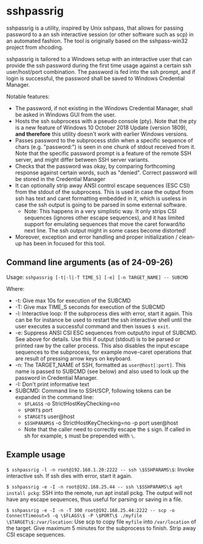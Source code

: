 # sshpassrig

sshpassrig is a utility, inspired by Unix sshpass, that allows for passing password to a an ssh interactive
session (or other software such as scp) in an automated fashion. The tool is originally based on the sshpass-win32 project
from xhcoding.

sshpassrig is tailored to a Windows setup with an interactive user that can provide the ssh password during the first time
usage against a certain ssh user/host/port combination. The password is fed into the ssh prompt, and if login is successful,
the password shall be saved to Windows Credential Manager.

Notable features:

-   The password, if not existing in the Windows Credential Manager, shall be asked in Windows GUI from the user.
-   Hosts the ssh subprocess with a pseudo console (pty). Note that the pty is a new feature of Windows 10 October 2018
Update (version 1809), **and therefore** this utility doesn't work with earlier Windows versions.
-   Passes password to the subprocess stdin when a specific sequence of chars (e.g. "password:") is seen in one chunk of
stdout received from it. Note that the specific password prompt is a feature of the remote SSH server, and might differ
between SSH server variants.
-   Checks that the password was okay, by comparing forthcoming response against certain words, such as "denied". Correct
password will be stored in the Credential Manager
-   It can optionally strip away ANSI control escape sequences (ESC CSI) from the stdout of the subprocess. This is used
in case the output from ssh has text and caret formatting embedded in it, which is useless in case the ssh output is going
to be parsed in some external software.
    -   Note: This happens in a very simplistic way. It only strips CSI sequences (ignores other escape sequences), and it
    has limited support for emulating sequences that move the caret forward/to next line. The ssh output might in some cases
    become distorted!
-   Moreover, exception and error handling and proper initialization / clean-up has been in focused for this tool.

## Command line arguments (as of 24-09-26)

Usage: `sshpassrig [-t|-l|-T TIME_S] [-e] [-n TARGET_NAME] -- SUBCMD`

Where:

- -t: Give max 10s for execution of the SUBCMD
- -T: Give max TIME_S seconds for execution of the SUBCMD
- -l: Interactive loop: If the subprocess dies with error, start it again. This can be for instance be used to restart the
   ssh interactive shell until the user executes a successful command and then issues `$ exit`.
- -e: Suppress ANSI CSI ESC sequences from output/to input of SUBCMD. See above for details. Use this if output (stdout)
   is to be parsed or printed raw by the caller process. This also disables the input escape sequences to the subprocess,
   for example move-caret operations that are result of pressing arrow keys on keyboard.
- -n: The TARGET_NAME of SSH, formatted as `user@host[:port]`. This name is passed to SUBCMD (see below) and also used to
   look up the password in Credential Manager.
- -I: Don't print informative text
- SUBCMD: Command line to SSH/SCP, following tokens can be expanded in the command line:
    - `$FLAGS$`        -o StrictHostKeyChecking=no
    - `$PORT$`         port
    - `$TARGET$`       user@host
    - `$SSHPARAMS$`    -o StrictHostKeyChecking=no -p port user@host
    - Note that the caller need to correctly escape the `$` sign. If called in sh for example, `$` must be prepended with `\`.

## Example usage

`$ sshpassrig -l -n root@192.168.1.20:2222 -- ssh \$SSHPARAMS\$`: Invoke interactive ssh. If ssh dies with error, start
it again.

`$ sshpassrig -e -I -n root@192.168.25.44 -- ssh \$SSHPARAMS\$ apt install pckg`: SSH into the remote, run apt install pckg.
The output will not have any escape sequences, thus useful for parsing or saving in a file.

`$ sshpassrig -e -I -n -T 300 root@192.168.25.44:2222 -- scp -o ConnectTimeout=5 -q \$FLAGS\$ -P \$PORT\$ ./myfile \$TARGET\$:/var/location`:
Use scp to copy file `myfile` into `/var/location` of the target. Give maximum 5 minutes for the subprocess to finish.
Strip away CSI escape sequences.
